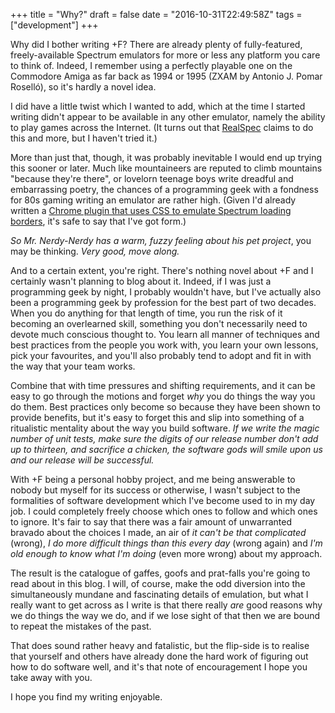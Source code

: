 +++
title = "Why?"
draft = false
date = "2016-10-31T22:49:58Z"
tags = ["development"]
+++

Why did I bother writing +F? There are already plenty of fully-featured, freely-available Spectrum emulators for
more or less any platform you care to think of. Indeed, I remember using a perfectly playable one on the Commodore
Amiga as far back as 1994 or 1995 (ZXAM by Antonio J. Pomar Roselló), so it's hardly a novel idea.

I did have a little twist which I wanted to add, which at the time I started writing didn't appear to be available
in any other emulator, namely the ability to play games across the Internet. (It turns out that [RealSpec](http://zxm.speccy.cz/realspec/)
claims to do this and more, but I haven't tried it.)

More than just that, though, it was probably inevitable I would end up trying this sooner or later. Much like
mountaineers are reputed to climb mountains "because they're there", or lovelorn teenage boys write dreadful and
embarrassing poetry, the chances of a programming geek with a fondness for 80s gaming writing an emulator are
rather high. (Given I'd already written a
[Chrome plugin that uses CSS to emulate Spectrum loading borders](https://chrome.google.com/webstore/detail/speccy-loading-borders/jakeajfeddddpglibndhjhdmlinejihf),
it's safe to say that I've got form.)

*So Mr. Nerdy-Nerdy has a warm, fuzzy feeling about his pet project*, you may be thinking. *Very good, move along.*

And to a certain extent, you're right. There's nothing novel about +F and I certainly wasn't planning to blog about
it. Indeed, if I was just a programming geek by night, I probably wouldn't have, but I've actually also been a programming
geek by profession for the best part of two decades. When you do anything for that length of time, you run the risk of
it becoming an overlearned skill, something you don't necessarily need to devote much conscious thought to.
You learn all manner of techniques and best practices from the people you work with, you learn your own lessons, pick
your favourites, and you'll also probably tend to adopt and fit in with the way that your team works.

Combine that with time pressures and shifting requirements, and it can be easy to go through the motions and forget *why*
you do things the way you do them. Best practices only become so because they have been shown to provide benefits,
but it's easy to forget this and slip into something of a ritualistic mentality about the way you build software. *If we
write the magic number of unit tests, make sure the digits of our release number don't add up to thirteen, and sacrifice a
chicken, the software gods will smile upon us and our release will be successful.*

With +F being a personal hobby project, and me being answerable to nobody but myself for its success or otherwise, I
wasn't subject to the formalities of software development which I've become used to in my day job. I could completely
freely choose which ones to follow and which ones to ignore. It's fair to say that there was a fair amount of unwarranted
bravado about the choices I made, an air of *it can't be that complicated* (wrong), *I do more difficult things than
this every day* (wrong again) and *I'm old enough to know what I'm doing* (even more wrong) about my approach.

The result is the catalogue of gaffes, goofs and prat-falls you're going to read about in this blog. I will, of course,
make the odd diversion into the simultaneously mundane and fascinating details of emulation, but what I really want to
get across as I write is that there really *are* good reasons why we do things the way we do, and if we lose sight of that
then we are bound to repeat the mistakes of the past.

That does sound rather heavy and fatalistic, but the flip-side is to realise that yourself and others have already done
the hard work of figuring out how to do software well, and it's that note of encouragement I hope you take away with you.

I hope you find my writing enjoyable.